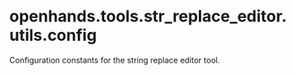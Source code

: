 # openhands.tools.str_replace_editor.utils.config

Configuration constants for the string replace editor tool.


